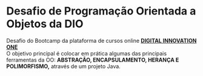 <h1> Desafio de Programação Orientada a Objetos da DIO</h1>

<p> Desafio do Bootcamp da plataforma de cursos online <strong><a href="https://web.digitalinnovation.one/">DIGITAL INNOVATION ONE</a></strong><br>
    O objetivo principal é colocar em prática algumas das principais ferramentas da OO: <strong>ABSTRAÇÃO, ENCAPSULAMENTO, HERANÇA E POLIMORFISMO,</strong> através de um projeto Java. </p>
